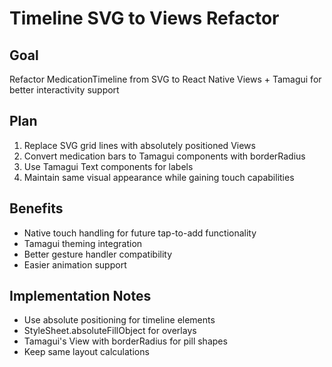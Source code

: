 # Timeline SVG to Views Refactor

## Goal

Refactor MedicationTimeline from SVG to React Native Views + Tamagui for better interactivity support

## Plan

1. Replace SVG grid lines with absolutely positioned Views
2. Convert medication bars to Tamagui components with borderRadius
3. Use Tamagui Text components for labels
4. Maintain same visual appearance while gaining touch capabilities

## Benefits

- Native touch handling for future tap-to-add functionality
- Tamagui theming integration
- Better gesture handler compatibility
- Easier animation support

## Implementation Notes

- Use absolute positioning for timeline elements
- StyleSheet.absoluteFillObject for overlays
- Tamagui's View with borderRadius for pill shapes
- Keep same layout calculations
